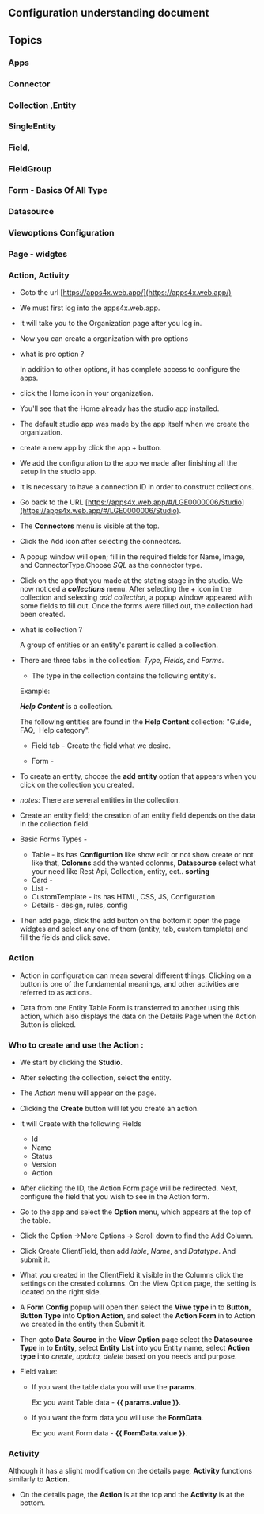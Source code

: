 ## Configuration understanding document

## Topics

### Apps 
### Connector 
### Collection ,Entity 
### SingleEntity
### Field,
### FieldGroup
### Form - Basics Of All Type
### Datasource
### Viewoptions Configuration
### Page - widgtes
### Action, Activity

* Goto the url [https://apps4x.web.app/](https://apps4x.web.app/)

* We must first log into the apps4x.web.app.

* It will take you to the Organization page after you log in. 

* Now you can create a organization with pro options 

* what is pro option ?
    
   In addition to other options, it has complete access to configure the apps.

* click the Home icon in your organization.    

* You'll see that the Home already has the studio app installed. 

* The default studio app was made by the app itself when we create the organization.

* create a new app by click the app + button.

* We add the configuration to the app we made after finishing all the setup in the studio app. 

*  It is necessary to have a connection ID in order to construct collections.

* Go back to the URL [https://apps4x.web.app/#/LGE0000006/Studio](https://apps4x.web.app/#/LGE0000006/Studio).

* The **Connectors** menu is visible at the top.

* Click the Add icon after selecting the connectors. 

* A popup window will open; fill in the required fields for Name, Image, and ConnectorType.Choose _SQL_ as the connector type. 

* Click on the app that you made at the stating stage in the studio. We now noticed a **_collections_** menu. After selecting the + icon in the collection and selecting _add collection_, a popup window appeared with some fields to fill out. Once the forms were filled out, the collection had been created.

* what is collection ?
   
  A group of entities or an entity's parent is called a collection.

* There are three tabs in the collection: _Type_, _Fields_, and _Forms_. 

  * The type in the collection contains the following entity's.

   Example:

    _**Help Content**_ is a collection.

     The following entities are found in the **Help Content** collection: "Guide, FAQ,  Help category".

  * Field tab - Create the field what we desire.

  * Form -   

* To create an entity, choose the **add entity** option that appears when you click on the collection you created. 

* _notes:_ There are several entities in the collection. 

* Create an entity field; the creation of an entity field depends on the data in the collection field.

* Basic Forms Types -
   
   * Table - its has **Configurtion** like show edit or not show create or not like that, **Colomns** add the wanted colonms, **Datasource** select what your need like Rest Api, Collection, entity, ect.. **sorting**
   * Card - 
   * List -
   * CustomTemplate - its has HTML, CSS, JS, Configuration 
   * Details - design, rules, config

* Then add page, click the add button on the bottom it open the page widgtes and select any one of them (entity, tab, custom template) and fill the fields and click save.

### Action

* Action in configuration can mean several different things. Clicking on a button is one of the fundamental meanings, and other activities are referred to as actions.

* Data from one Entity Table Form is transferred to another using this action, which also displays the data on the Details Page when the Action Button is clicked.

### Who to create and use the Action :

* We start by clicking the __Studio__.
* After selecting the collection, select the entity.
* The *Action* menu will appear on the page.
* Clicking the __Create__ button will let you create an action.
* It will Create with the following Fields
  * Id
  * Name
  * Status
  * Version
  * Action

* After clicking the ID, the Action Form page will be redirected. Next, configure the field that you wish to see in the Action form.

* Go to the app and select the __Option__ menu, which appears at the top of the table.

* Click the Option ->More Options -> Scroll down to find the Add Column.

* Click Create ClientField, then add *lable*, *Name*, and *Datatype*. And submit it.

* What you created in the ClientField it visible in the Columns click the settings on the created columns. On the View Option page, the setting is located on the right side.

*  A **Form Config** popup will open then select the **Viwe type** in to **Button**, **Button Type** into **Option Action**, and select the **Action Form** in to Action we created in the entity then Submit it.

* Then goto __Data Source__ in the __View Option__ page select the __Datasource Type__ in to __Entity__, select __Entity List__ into you Entity name, select __Action type__ into *create, updata, delete* based on you needs and purpose.

* Field value:
  * If you want the table data you will use the __params__.

    Ex: you want Table data - __{{ params.value }}__.

  * If you want the form data you will use the __FormData__.

    Ex: you want Form data - __{{ FormData.value }}__.

### Activity		

 Although it has a slight modification on the details page, __Activity__ functions similarly to __Action__.

 * On the details page, the __Action__ is at the top and the __Activity__ is at the bottom.
